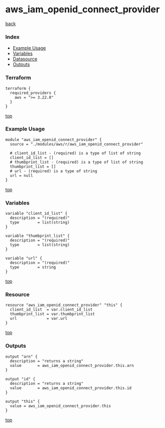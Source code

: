 # aws_iam_openid_connect_provider

[back](../aws.md)

### Index

- [Example Usage](#example-usage)
- [Variables](#variables)
- [Datasource](#datasource)
- [Outputs](#outputs)

### Terraform

```hcl
terraform {
  required_providers {
    aws = ">= 3.22.0"
  }
}
```

[top](#index)

### Example Usage

```hcl
module "aws_iam_openid_connect_provider" {
  source = "./modules/aws/r/aws_iam_openid_connect_provider"

  # client_id_list - (required) is a type of list of string
  client_id_list = []
  # thumbprint_list - (required) is a type of list of string
  thumbprint_list = []
  # url - (required) is a type of string
  url = null
}
```

[top](#index)

### Variables

```hcl
variable "client_id_list" {
  description = "(required)"
  type        = list(string)
}

variable "thumbprint_list" {
  description = "(required)"
  type        = list(string)
}

variable "url" {
  description = "(required)"
  type        = string
}
```

[top](#index)

### Resource

```hcl
resource "aws_iam_openid_connect_provider" "this" {
  client_id_list  = var.client_id_list
  thumbprint_list = var.thumbprint_list
  url             = var.url
}
```

[top](#index)

### Outputs

```hcl
output "arn" {
  description = "returns a string"
  value       = aws_iam_openid_connect_provider.this.arn
}

output "id" {
  description = "returns a string"
  value       = aws_iam_openid_connect_provider.this.id
}

output "this" {
  value = aws_iam_openid_connect_provider.this
}
```

[top](#index)